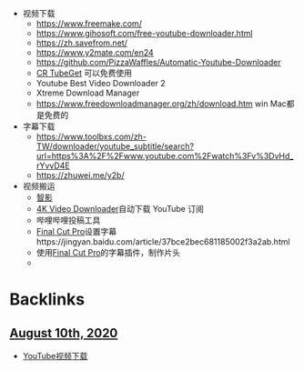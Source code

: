 - 视频下载
    - https://www.freemake.com/
    - https://www.gihosoft.com/free-youtube-downloader.html
    - https://zh.savefrom.net/
    - https://www.y2mate.com/en24
    - https://github.com/PizzaWaffles/Automatic-Youtube-Downloader
    - [CR TubeGet](http://www.cr-soft.net/v0923.html) 可以免费使用
    -  Youtube Best Video Downloader 2
    - Xtreme Download Manager
    - https://www.freedownloadmanager.org/zh/download.htm   win Mac都是免费的
- 字幕下载
    - https://www.toolbxs.com/zh-TW/downloader/youtube_subtitle/search?url=https%3A%2F%2Fwww.youtube.com%2Fwatch%3Fv%3DvHd_rYvvD4E
    - https://zhuwei.me/y2b/
- 视频搬运
    - [智影](http://zenvideo.cn/)
    - [4K Video Downloader](https://www.4kdownload.com/zh-cn/products/product-videodownloader)自动下载 YouTube 订阅
    - 哔哩哔哩投稿工具
    - [Final Cut Pro](<Final Cut Pro.md>)设置字幕https://jingyan.baidu.com/article/37bce2bec681185002f3a2ab.html
    - 使用[Final Cut Pro](<Final Cut Pro.md>)的字幕插件，制作片头
    - 

# Backlinks
## [August 10th, 2020](<August 10th, 2020.md>)
- [YouTube视频下载](<YouTube视频下载.md>)

